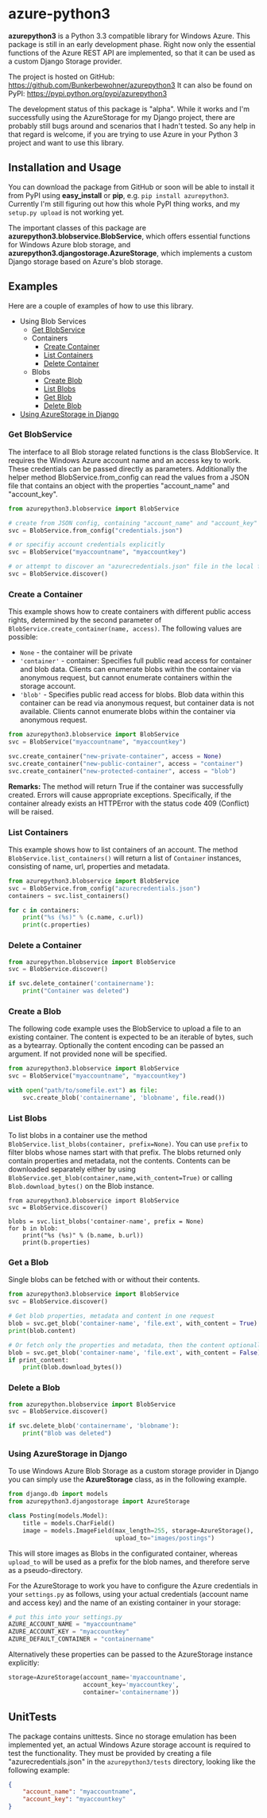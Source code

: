 azure-python3
=============

**azurepython3** is a Python 3.3 compatible library for Windows Azure. This package is still in an early development phase. Right now only the essential functions of the Azure REST API are implemented, so that it can be used as a custom Django Storage provider.

The project is hosted on GitHub: https://github.com/Bunkerbewohner/azurepython3
It can also be found on PyPI: https://pypi.python.org/pypi/azurepython3

The development status of this package is "alpha". While it works and I'm successfully using the AzureStorage for my Django project, there are probably still bugs around and scenarios that I hadn't tested. So any help in that regard is welcome, if you are trying to use Azure in your Python 3 project and want to use this library.

Installation and Usage
----------------------

You can download the package from GitHub or soon will be able to install it from PyPI using **easy_install** or **pip**, e.g. ```pip install azurepython3```. Currently I'm still figuring out how this whole PyPI thing works, and my ```setup.py upload``` is not working yet.

The important classes of this package are **azurepython3.blobservice.BlobService**, which offers essential functions for Windows Azure blob storage, and **azurepython3.djangostorage.AzureStorage**, which implements a custom Django storage based on Azure's blob storage.

Examples
--------

Here are a couple of examples of how to use this library.

 * Using Blob Services 	
 	* [Get BlobService](#get-blobservice)
 	* Containers
 		* [Create Container](#create-container)
 		* [List Containers](#list-containers)
 		* [Delete Container](#delete-container)
	* Blobs
 		* [Create Blob](#create-blob)
 		* [List Blobs](#list-blobs)
 		* [Get Blob](#get-blob)
 		* [Delete Blob](#delete-blob)
 * [Using AzureStorage in Django](#azure-storage)

### Get BlobService <a id="get-blobservice"></a>

The interface to all Blob storage related functions is the class BlobService. It requires the Windows Azure account name and an access key to work. These credentials can be passed directly as parameters. Additionally the helper method BlobService.from_config can read the values from a JSON file that contains an object with the properties "account_name" and "account_key".

```python
from azurepython3.blobservice import BlobService

# create from JSON config, containing "account_name" and "account_key"
svc = BlobService.from_config("credentials.json")

# or specifiy account credentials explicitly
svc = BlobService("myaccountname", "myaccountkey")

# or attempt to discover an "azurecredentials.json" file in the local filetree
svc = BlobService.discover()
```

### Create a Container <a id="create-container"></a>

This example shows how to create containers with different public access rights, determined by the second parameter of ```BlobService.create_container(name, access)```. The following values are possible:

* ```None``` - the container will be private
* ```'container'``` - container: Specifies full public read access for container and blob data. Clients can enumerate blobs within the container via anonymous request, but cannot enumerate containers within the storage account. 
* ```'blob'``` - Specifies public read access for blobs. Blob data within this container can be read via anonymous request, but container data is not available. Clients cannot enumerate blobs within the container via anonymous request.

```python
from azurepython3.blobservice import BlobService
svc = BlobService("myaccountname", "myaccountkey")

svc.create_container("new-private-container", access = None)
svc.create_container("new-public-container", access = "container")
svc.create_container("new-protected-container", access = "blob")
```

**Remarks:** The method will return True if the container was successfully created. Errors will cause appropriate exceptions. Specifically, if the container already exists an HTTPError with the status code 409 (Conflict) will be raised.

### List Containers <a id="list-containers"></a>

This example shows how to list containers of an account. The method ```BlobService.list_containers()``` will return a list of ```Container``` instances, consisting of name, url, properties and metadata.

```python
from azurepython3.blobservice import BlobService
svc = BlobService.from_config("azurecredentials.json")
containers = svc.list_containers()

for c in containers:
	print("%s (%s)" % (c.name, c.url))
	print(c.properties)
```

### Delete a Container <a id="delete-container"></a>

```python
from azurepython.blobservice import BlobService
svc = BlobService.discover()

if svc.delete_container('containername'):
	print("Container was deleted")
```

### Create a Blob <a id="create-blob"></a>

The following code example uses the BlobService to upload a file to an existing container. The content is expected to be an iterable of bytes, such as a bytearray. Optionally the content encoding can be passed an argument. If not provided none will be specified.

```python
from azurepython3.blobservice import BlobService
svc = BlobService("myaccountname", "myaccountkey")

with open("path/to/somefile.ext") as file:
	svc.create_blob('containername', 'blobname', file.read())

```		

### List Blobs <a id="list-blobs"></a>

To list blobs in a container use the method ```BlobService.list_blobs(container, prefix=None)```. You can use ```prefix``` to filter blobs whose names start with that prefix. The blobs returned only contain properties and metadata, not the contents. Contents can be downloaded separately either by using ```BlobService.get_blob(container,name,with_content=True)``` or calling ```Blob.download_bytes()``` on the Blob instance.

```python3
from azurepython3.blobservice import BlobService
svc = BlobService.discover()

blobs = svc.list_blobs('container-name', prefix = None)
for b in blob:
	print("%s (%s)" % (b.name, b.url))
	print(b.properties)
```

### Get a Blob <a id="get-blob"></a>

Single blobs can be fetched with or without their contents.

```python
from azurepython3.blobservice import BlobService
svc = BlobService.discover()

# Get blob properties, metadata and content in one request
blob = svc.get_blob('container-name', 'file.ext', with_content = True)
print(blob.content)

# Or fetch only the properties and metadata, then the content optionally in a second request
blob = svc.get_blob('container-name', 'file.ext', with_content = False)
if print_content:
	print(blob.download_bytes())
```
 

### Delete a Blob <a id="delete-blob"></a>

```python
from azurepython.blobservice import BlobService
svc = BlobService.discover()

if svc.delete_blob('containername', 'blobname'):
	print("Blob was deleted")
```

[](#azure-storage)
### Using AzureStorage in Django

To use Windows Azure Blob Storage as a custom storage provider in Django you can simply use the **AzureStorage** class, as in the following example.

```python 
from django.db import models
from azurepython3.djangostorage import AzureStorage

class Posting(models.Model):
	title = models.CharField()
	image = models.ImageField(max_length=255, storage=AzureStorage(),
							  upload_to="images/postings")
```

This will store images as Blobs in the configurated container, whereas ```upload_to``` will be used as a prefix for the blob names, and therefore serve as a pseudo-directory. 

For the AzureStorage to work you have to configure the Azure credentials in your ```settings.py``` as follows, using your actual credentials (account name and access key) and the name of an existing container in your storage:

```python
# put this into your settings.py
AZURE_ACCOUNT_NAME = "myaccountname"
AZURE_ACCOUNT_KEY = "myaccountkey"
AZURE_DEFAULT_CONTAINER = "containername"
```

Alternatively these properties can be passed to the AzureStorage instance explicitly:

```python
storage=AzureStorage(account_name='myaccountname',
					 account_key='myaccountkey',
					 container='containername'))
```

UnitTests
---------

The package contains unittests. Since no storage emulation has been implemented yet, an actual Windows Azure storage account is required to test the functionality. They must be provided by creating a file "azurecredentials.json" in the ```azurepython3/tests``` directory, looking like the following example:

```json
{
	"account_name": "myaccountname",
	"account_key": "myaccountkey"
}
```